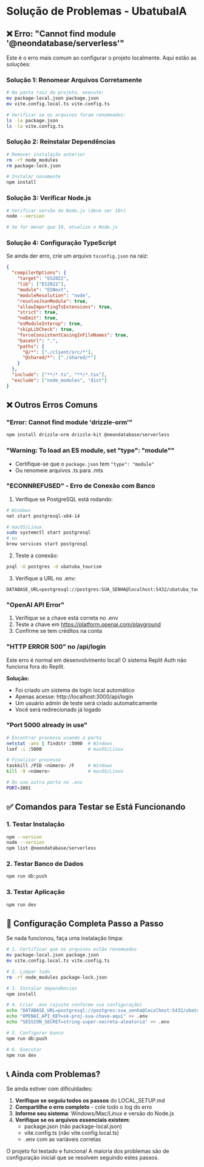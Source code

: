 # Solução de Problemas - UbatubaIA

## ❌ Erro: "Cannot find module '@neondatabase/serverless'"

Este é o erro mais comum ao configurar o projeto localmente. Aqui estão as soluções:

### Solução 1: Renomear Arquivos Corretamente
```bash
# Na pasta raiz do projeto, execute:
mv package-local.json package.json
mv vite.config.local.ts vite.config.ts

# Verificar se os arquivos foram renomeados:
ls -la package.json
ls -la vite.config.ts
```

### Solução 2: Reinstalar Dependências
```bash
# Remover instalação anterior
rm -rf node_modules
rm package-lock.json

# Instalar novamente
npm install
```

### Solução 3: Verificar Node.js
```bash
# Verificar versão do Node.js (deve ser 18+)
node --version

# Se for menor que 18, atualize o Node.js
```

### Solução 4: Configuração TypeScript
Se ainda der erro, crie um arquivo `tsconfig.json` na raiz:

```json
{
  "compilerOptions": {
    "target": "ES2022",
    "lib": ["ES2022"],
    "module": "ESNext",
    "moduleResolution": "node",
    "resolveJsonModule": true,
    "allowImportingTsExtensions": true,
    "strict": true,
    "noEmit": true,
    "esModuleInterop": true,
    "skipLibCheck": true,
    "forceConsistentCasingInFileNames": true,
    "baseUrl": ".",
    "paths": {
      "@/*": ["./client/src/*"],
      "@shared/*": ["./shared/*"]
    }
  },
  "include": ["**/*.ts", "**/*.tsx"],
  "exclude": ["node_modules", "dist"]
}
```

## ❌ Outros Erros Comuns

### "Error: Cannot find module 'drizzle-orm'"
```bash
npm install drizzle-orm drizzle-kit @neondatabase/serverless
```

### "Warning: To load an ES module, set "type": "module""
- Certifique-se que o `package.json` tem `"type": "module"`
- Ou renomeie arquivos .ts para .mts

### "ECONNREFUSED" - Erro de Conexão com Banco
1. Verifique se PostgreSQL está rodando:
```bash
# Windows
net start postgresql-x64-14

# macOS/Linux
sudo systemctl start postgresql
# ou
brew services start postgresql
```

2. Teste a conexão:
```bash
psql -U postgres -d ubatuba_tourism
```

3. Verifique a URL no .env:
```env
DATABASE_URL=postgresql://postgres:SUA_SENHA@localhost:5432/ubatuba_tourism
```

### "OpenAI API Error"
1. Verifique se a chave está correta no .env
2. Teste a chave em https://platform.openai.com/playground
3. Confirme se tem créditos na conta

### "HTTP ERROR 500" no /api/login
Este erro é normal em desenvolvimento local! O sistema Replit Auth não funciona fora do Replit.

**Solução:**
- Foi criado um sistema de login local automático
- Apenas acesse: http://localhost:3000/api/login
- Um usuário admin de teste será criado automaticamente
- Você será redirecionado já logado

### "Port 5000 already in use"
```bash
# Encontrar processo usando a porta
netstat -ano | findstr :5000  # Windows
lsof -i :5000                 # macOS/Linux

# Finalizar processo
taskkill /PID <número> /F     # Windows  
kill -9 <número>              # macOS/Linux

# Ou use outra porta no .env
PORT=3001
```

## ✅ Comandos para Testar se Está Funcionando

### 1. Testar Instalação
```bash
npm --version
node --version
npm list @neondatabase/serverless
```

### 2. Testar Banco de Dados
```bash
npm run db:push
```

### 3. Testar Aplicação
```bash
npm run dev
```

## 🔧 Configuração Completa Passo a Passo

Se nada funcionou, faça uma instalação limpa:

```bash
# 1. Certificar que os arquivos estão renomeados
mv package-local.json package.json
mv vite.config.local.ts vite.config.ts

# 2. Limpar tudo
rm -rf node_modules package-lock.json

# 3. Instalar dependências
npm install

# 4. Criar .env (ajuste conforme sua configuração)
echo "DATABASE_URL=postgresql://postgres:sua_senha@localhost:5432/ubatuba_tourism" > .env
echo "OPENAI_API_KEY=sk-proj-sua-chave-aqui" >> .env
echo "SESSION_SECRET=string-super-secreta-aleatoria" >> .env

# 5. Configurar banco
npm run db:push

# 6. Executar
npm run dev
```

## 📞 Ainda com Problemas?

Se ainda estiver com dificuldades:

1. **Verifique se seguiu todos os passos** do LOCAL_SETUP.md
2. **Compartilhe o erro completo** - cole todo o log do erro
3. **Informe seu sistema**: Windows/Mac/Linux e versão do Node.js
4. **Verifique se os arquivos essenciais existem**:
   - package.json (não package-local.json)
   - vite.config.ts (não vite.config.local.ts)
   - .env com as variáveis corretas

O projeto foi testado e funciona! A maioria dos problemas são de configuração inicial que se resolvem seguindo estes passos.